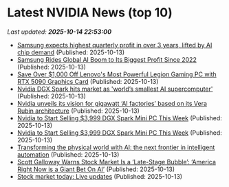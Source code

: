 # Latest NVIDIA News (top 10)
_Last updated: **2025-10-14 22:53:00**_

- [Samsung expects highest quarterly profit in over 3 years, lifted by AI chip demand](https://www.channelnewsasia.com/business/samsung-expects-highest-quarterly-profit-in-over-3-years-lifted-ai-chip-demand-5399756) (Published: 2025-10-13)
- [Samsung Rides Global AI Boom to Its Biggest Profit Since 2022](https://finance.yahoo.com/news/samsung-rides-global-ai-boom-224352944.html) (Published: 2025-10-13)
- [Save Over $1,000 Off Lenovo's Most Powerful Legion Gaming PC with RTX 5090 Graphics Card](https://www.ign.com/articles/lenovo-legion-tower-7-gaming-pc-deal-with-rtx-5090-graphics-card) (Published: 2025-10-13)
- [Nvidia DGX Spark hits market as 'world’s smallest AI supercomputer'](https://finance.yahoo.com/news/nvidia-dgx-spark-hits-market-as-worlds-smallest-ai-supercomputer-223050200.html) (Published: 2025-10-13)
- [Nvidia unveils its vision for gigawatt ‘AI factories’ based on its Vera Rubin architecture](https://siliconangle.com/2025/10/13/nvidia-unveils-vision-gigawatt-ai-factories-based-vera-rubin-architecture/) (Published: 2025-10-13)
- [Nvidia to Start Selling $3,999 DGX Spark Mini PC This Week](https://uk.pcmag.com/ai/160707/nvidia-to-start-selling-3999-dgx-spark-mini-pc-this-week) (Published: 2025-10-13)
- [Nvidia to Start Selling $3,999 DGX Spark Mini PC This Week](https://me.pcmag.com/en/ai/32868/nvidia-to-start-selling-3999-dgx-spark-mini-pc-this-week) (Published: 2025-10-13)
- [Transforming the physical world with AI: the next frontier in intelligent automation](https://aws.amazon.com/blogs/machine-learning/transforming-the-physical-world-with-ai-the-next-frontier-in-intelligent-automation/) (Published: 2025-10-13)
- [Scott Galloway Warns Stock Market Is a ‘Late-Stage Bubble’: ‘America Right Now is a Giant Bet On AI’](https://www.mediaite.com/media/podcasts/scott-galloway-warns-stock-market-is-a-late-stage-bubble-america-right-now-is-a-giant-bet-on-ai/) (Published: 2025-10-13)
- [Stock market today: Live updates](https://www.cnbc.com/2025/10/13/stock-market-today-live-updates.html) (Published: 2025-10-13)
